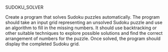 SUDOKU_SOLVER

Create a program that solves Sudoku puzzles automatically. The program should take an input grid representing an unsolved Sudoku puzzle and use an algorithm to fill in the missing numbers. It should use backtracking or other suitable techniques to explore possible solutions and find the correct arrangement of numbers for the puzzle. Once solved, the program should display the completed Sudoku grid.

